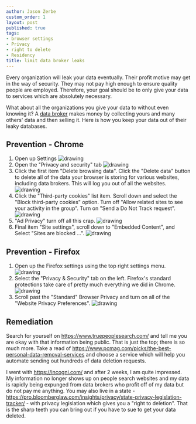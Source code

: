 ```yaml
---
author: Jason Zerbe
custom_order: 1
layout: post
published: true
tags:
- browser settings
- Privacy
- right to delete
- Residency
title: limit data broker leaks
---
```

Every organization will leak your data eventually. Their profit motive may get in the way of security.
They may not pay high enough to ensure quality people are employed.
Therefore, your goal should be to only give your data to services which are absolutely necessary.

What about all the organizations you give your data to without even knowing it?
A [data broker](https://www.gartner.com/en/information-technology/glossary/data-broker) makes
money by collecting yours and many others' data and then selling it. Here is how you keep your
data out of their leaky databases.

## Prevention - Chrome
1. Open up Settings
   <img src="/assets/posts/chrome_settings.png" alt="drawing" class="image fit" />
2. Open the "Privacy and security" tab
   <img src="/assets/posts/chrome_privacy_and_security.png" alt="drawing" class="image fit" />
3. Click the first item "Delete browsing data". Click the "Delete data" button to delete all of the data
your browser is storing for various websites, including data brokers. This will log you out of all the websites.
   <img src="/assets/posts/chrome_delete_data.png" alt="drawing" class="image fit" />
4. Click the "Third-party cookies" list item. Scroll down and select the "Block third-party cookies" option.
Turn off "Allow related sites to see your activity in the group". Turn on "Send a Do Not Track request".
   <img src="/assets/posts/chrome_third_party_cookies.png" alt="drawing" class="image fit" />
5. "Ad Privacy" turn off all this crap.
   <img src="/assets/posts/chrome_ad_privacy.png" alt="drawing" class="image fit" />
6. Final item "Site settings", scroll down to "Embedded Content", and Select "Sites are blocked ...".
   <img src="/assets/posts/chrome_embedded_content.png" alt="drawing" class="image fit" />

## Prevention - Firefox
1. Open up the Firefox settings using the top right settings menu.
   <img src="/assets/posts/firefox_settings.png" alt="drawing" class="image fit" />
2. Select the "Privacy & Security" tab on the left. Firefox's standard protections take care of pretty much everything
we did in Chrome.
   <img src="/assets/posts/firefox_privacy_security.png" alt="drawing" class="image fit" />
3. Scroll past the "Standard" Browser Privacy and turn on all of the "Website Privacy Preferences".
   <img src="/assets/posts/firefox_website_privacy.png" alt="drawing" class="image fit" />

## Remediation
Search for yourself on <https://www.truepeoplesearch.com/> and tell me you are okay with that information
being public. That is just the top; there is so much more.
Take a read of <https://www.pcmag.com/picks/the-best-personal-data-removal-services> and choose a service
which will help you automate sending out hundreds of data deletion requests.

I went with <https://incogni.com/> and after 2 weeks, I am quite impressed. My information no longer shows
up on people search websites and my data is rapidly being expunged from data brokers who profit off of my
data but do not pay me anything. You may also live in a
state - <https://pro.bloomberglaw.com/insights/privacy/state-privacy-legislation-tracker/> - with privacy
legislation which gives you a "right to deletion". That is the sharp teeth you can bring out if you have to sue
to get your data deleted.
